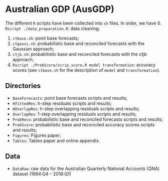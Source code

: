 # Australian GDP (AusGDP)

The different `R` scripts have been collected into `sh` files. In order, we have
0.  `Rscript ./data_preparation.R`: data cleaning;
1.  `ctbase.sh`: point base forecasts;
2.  `ctgauss.sh`: probabilistic base and reconciled forecasts with the Gaussian approach;
3.  `ctjb.sh`: probabilistic base and reconciled forecasts with the ctjb approach;
4.  `Rscript ./ProbScore/scrip_score.R model transformation`: accuracy scores (see `ctbase.sh` for the description of `model` and `transformation`).

## Directories

-   `BaseForecasts`: point base forecasts scripts and results;
-   `HfittedRes`: h-step residuals scripts and results;
-   `HOverlapRes`: h-step overlapping residuals scripts and results;
-   `OverlapRes`: 1-step overlapping residuals scripts and results;
-   `ProbReco`: probabilistic base and reconciled forecasts scripts and results;
-   `ProbScore`: probabilistic base and reconciled accuracy scores scripts and results;
-   `Figures`: Figures paper;
-   `Tables`: Tables paper and online appendix.

## Data

-   `DataRaw`: raw data for the Australian Quarterly National Accounts (QNA) dataset (1984:Q4 – 2018:Q1)
